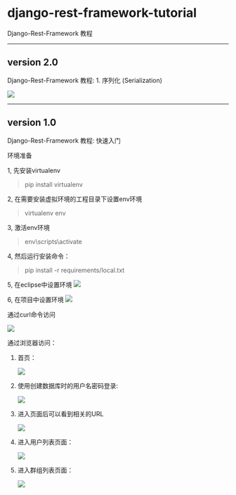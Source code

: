 # django-rest-framework-tutorial
Django-Rest-Framework 教程



----------
## version 2.0 ##

Django-Rest-Framework 教程: 1. 序列化 (Serialization)




![](https://raw.githubusercontent.com/CoderDream/django-rest-framework-tutorial/master/docs/snapshot/v2.0/v020001.jpg)


----------
## version 1.0 ##

Django-Rest-Framework 教程: 快速入门

环境准备

1, 先安装virtualenv
	
> pip install virtualenv

2, 在需要安装虚拟环境的工程目录下设置env环境
> virtualenv env

3, 激活env环境
> env\scripts\activate

4, 然后运行安装命令：

> pip install -r requirements/local.txt

5, 在eclipse中设置环境
	![](https://raw.githubusercontent.com/CoderDream/django-rest-framework-tutorial/master/docs/snapshot/v1.0/v010007.png)


6, 在项目中设置环境
	![](https://raw.githubusercontent.com/CoderDream/django-rest-framework-tutorial/master/docs/snapshot/v1.0/v010008.png)



通过curl命令访问

![](https://raw.githubusercontent.com/CoderDream/django-rest-framework-tutorial/master/docs/snapshot/v1.0/v010001.jpg)



通过浏览器访问：

1. 首页：

	![](https://raw.githubusercontent.com/CoderDream/django-rest-framework-tutorial/master/docs/snapshot/v1.0/v010002.jpg)

2. 使用创建数据库时的用户名密码登录:

	![](https://raw.githubusercontent.com/CoderDream/django-rest-framework-tutorial/master/docs/snapshot/v1.0/v010003.jpg)

3. 进入页面后可以看到相关的URL

	![](https://raw.githubusercontent.com/CoderDream/django-rest-framework-tutorial/master/docs/snapshot/v1.0/v010004.jpg)

4. 进入用户列表页面：

	![](https://raw.githubusercontent.com/CoderDream/django-rest-framework-tutorial/master/docs/snapshot/v1.0/v010005.jpg)

5. 进入群组列表页面：

	![](https://raw.githubusercontent.com/CoderDream/django-rest-framework-tutorial/master/docs/snapshot/v1.0/v010006.jpg)


